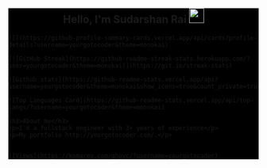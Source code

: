 <div style="background: black">
    <h2 align="center">Hello, I'm Sudarshan Rai  <img src="https://user-images.githubusercontent.com/39955420/147578264-bae0526c-028a-49d2-8af8-d08bb4edbd2a.gif" height="30" width="30"></h2>

    ![](https://github-profile-summary-cards.vercel.app/api/cards/profile-details?username=yourgotocoder&theme=monokai)

    [![GitHub Streak](https://github-readme-streak-stats.herokuapp.com/?user=yourgotocoder&theme=monokai)](https://git.io/streak-stats)

    ![Github stats](https://github-readme-stats.vercel.app/api?username=yourgotocoder&theme=monokai&show_icons=true&count_private=true_hide_rank=false_show_owner_true)

    ![Top Languages Card](https://github-readme-stats.vercel.app/api/top-langs/?username=yourgotocoder&theme=monokai)

    <h3>About me</h3>
    <p>I'm a fullstack engineer with 3+ years of experience</p>
    <p>My portfolio http://yourgotocoder.com/.</p>


    ![Views](https://komarev.com/ghpvc/?username=yourgotocoder)
</div>